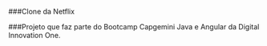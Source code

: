 ###Clone da Netflix

###Projeto que faz parte do Bootcamp Capgemini Java e Angular da Digital Innovation One.